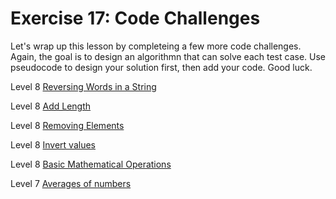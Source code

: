 # Exercise 17: Code Challenges

Let's wrap up this lesson by completeing a few more code challenges. Again, the goal is to design an algorithmn that can solve each test case. Use pseudocode to design your solution first, then add your code. Good luck.

Level 8
[Reversing Words in a String](https://www.codewars.com/kata/57a55c8b72292d057b000594/train/javascript)

Level 8
[Add Length](https://www.codewars.com/kata/559d2284b5bb6799e9000047/train/javascript)

Level 8
[Removing Elements](https://www.codewars.com/kata/5769b3802ae6f8e4890009d2/train/javascript)

Level 8
[Invert values](https://www.codewars.com/kata/5899dc03bc95b1bf1b0000ad/train/javascript)

Level 8
[Basic Mathematical Operations](https://www.codewars.com/kata/57356c55867b9b7a60000bd7/train/javascript)

Level 7
[Averages of numbers](https://www.codewars.com/kata/57d2807295497e652b000139/train/javascript)
